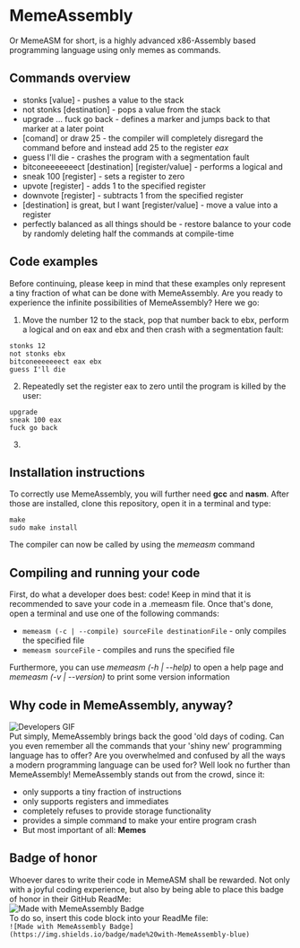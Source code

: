 # MemeAssembly
Or MemeASM for short, is a highly advanced x86-Assembly based programming language using only memes as commands.

## Commands overview
- stonks [value] - pushes a value to the stack
- not stonks [destination] - pops a value from the stack
- upgrade ... fuck go back - defines a marker and jumps back to that marker at a later point
- [comand] or draw 25 - the compiler will completely disregard the command before and instead add 25 to the register *eax*
- guess I'll die - crashes the program with a segmentation fault
- bitconeeeeeeect [destination] [register/value] - performs a logical and
- sneak 100 [register] - sets a register to zero
- upvote [register] - adds 1 to the specified register
- downvote [register] - subtracts 1 from the specified register
- [destination] is great, but I want [register/value] - move a value into a register
- perfectly balanced as all things should be - restore balance to your code by randomly deleting half the commands at compile-time

## Code examples
Before continuing, please keep in mind that these examples only represent a tiny fraction of what can be done with MemeAssembly. Are you ready to experience the infinite possibilities of MemeAssembly? Here we go:
1. Move the number 12 to the stack, pop that number back to ebx, perform a logical and on eax and ebx and then crash with a segmentation fault:
```
stonks 12
not stonks ebx
bitconeeeeeeect eax ebx
guess I'll die
```
2. Repeatedly set the register eax to zero until the program is killed by the user:
```
upgrade
sneak 100 eax
fuck go back
```
3. 

## Installation instructions
To correctly use MemeAssembly, you will further need **gcc** and **nasm**. After those are installed, clone this repository, open it in a terminal and type:
```
make
sudo make install
```
The compiler can now be called by using the *memeasm* command

## Compiling and running your code
First, do what a developer does best: code! Keep in mind that it is recommended to save your code in a .memeasm file. 
Once that's done, open a terminal and use one of the following commands:
- ```memeasm (-c | --compile) sourceFile destinationFile``` - only compiles the specified file
- ```memeasm sourceFile``` - compiles and runs the specified file

Furthermore, you can use *memeasm (-h | --help)* to open a help page and *memeasm (-v | --version)* to print some version information
    
## Why code in MemeAssembly, anyway?
![Developers GIF](https://media.tenor.com/images/02fea7f02da34ea33c58a38d57fd5c5f/tenor.gif)\
Put simply, MemeAssembly brings back the good 'old days of coding. Can you even remember all the commands that your 'shiny new' programming language has to offer? Are you overwhelmed and confused by all the ways a modern programming language can be used for? Well look no further than MemeAssembly!
MemeAssembly stands out from the crowd, since it:
- only supports a tiny fraction of instructions
- only supports registers and immediates
- completely refuses to provide storage functionality
- provides a simple command to make your entire program crash
- But most important of all: **Memes**

## Badge of honor
Whoever dares to write their code in MemeASM shall be rewarded. Not only with a joyful coding experience, but also by being able to place this badge of honor in their GitHub ReadMe:\
![Made with MemeAssembly Badge](https://img.shields.io/badge/made%20with-MemeAssembly-blue)\
To do so, insert this code block into your ReadMe file: \
```![Made with MemeAssembly Badge](https://img.shields.io/badge/made%20with-MemeAssembly-blue)```
